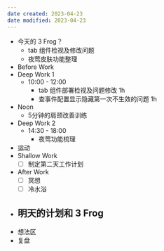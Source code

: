 ```yaml
---
date created: 2023-04-23 
date modified: 2023-04-23
---
```

- 今天的 3 Frog？
	- tab 组件检视及修改问题
	- 夜莺皮肤功能整理
- Before Work
- Deep Work 1
	- 10:00 - 12:00
		- tab 组件部署检视及问题修改 1h
		- 查事件配置显示隐藏第一次不生效的问题 1h
- Noon
	- 5分钟的肩颈改善训练
- Deep Work 2
	- 14:30 - 18:00
		- 夜莺功能梳理
- 运动
- Shallow Work
	- [ ] 制定第二天工作计划
- After Work
	- [ ] 冥想
	- [ ] 冷水浴
- 明天的计划和 3 Frog
	- 
- 想法区
- 复盘
